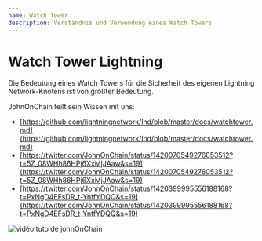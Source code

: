 ```yaml
---
name: Watch Tower
description: Verständnis und Verwendung eines Watch Towers
---
```


# Watch Tower Lightning

Die Bedeutung eines Watch Towers für die Sicherheit des eigenen Lightning Network-Knotens ist von größter Bedeutung.

JohnOnChain teilt sein Wissen mit uns:

- [https://github.com/lightningnetwork/lnd/blob/master/docs/watchtower.md](https://github.com/lightningnetwork/lnd/blob/master/docs/watchtower.md)
- [https://twitter.com/JohnOnChain/status/1420070549276053512?t=5Z_08WHh86HPj6XxMjJAaw&s=19](https://twitter.com/JohnOnChain/status/1420070549276053512?t=5Z_08WHh86HPj6XxMjJAaw&s=19)
- [https://twitter.com/JohnOnChain/status/1420399995556188168?t=PxNgD4EFsDR_t-YntfYDQQ&s=19](https://twitter.com/JohnOnChain/status/1420399995556188168?t=PxNgD4EFsDR_t-YntfYDQQ&s=19)

![vidéo tuto de johnOnChain](https://tube.nuagelibre.fr/videos/watch/eb4065e5-cf0a-427e-96a9-1638f2efb91f)
